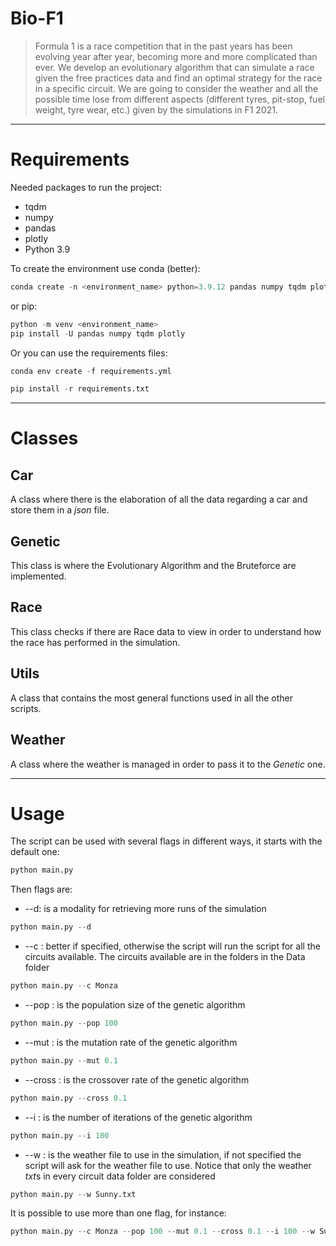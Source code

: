 # Bio-F1
>Formula 1 is a race competition that in the past years has been evolving year after year, becoming more and more complicated than ever. We develop an evolutionary algorithm that can simulate a race given the free practices data and find an optimal strategy for the race in a specific circuit. We are going to consider the weather and all the possible time lose from different aspects (different tyres, pit-stop, fuel weight, tyre wear, etc.) given by the simulations in F1 2021.


-----------------------------------------------------------------------------------------------------------------------

# Requirements

Needed packages to run the project:
- tqdm
- numpy
- pandas
- plotly
- Python 3.9

To create the environment use conda (better):
```python
conda create -n <environment_name> python=3.9.12 pandas numpy tqdm plotly
```
or pip:
```python
python -m venv <environment_name> 
pip install -U pandas numpy tqdm plotly
```

Or you can use the requirements files:
```python
conda env create -f requirements.yml
```
```python
pip install -r requirements.txt
```

-----------------------------------------------------------------------------------------------------------------------

# Classes
## Car
A class where there is the elaboration of all the data regarding a car and store them in a *json* file.

## Genetic
This class is where the Evolutionary Algorithm and the Bruteforce are implemented.

## Race
This class checks if there are Race data to view in order to understand how the race has performed in the simulation.

## Utils
A class that contains the most general functions used in all the other scripts.

## Weather
A class where the weather is managed in order to pass it to the *Genetic* one.

-----------------------------------------------------------------------------------------------------------------------

# Usage

The script can be used with several flags in different ways, it starts with the default one:
```python
python main.py
```

Then flags are:
- --d: is a modality for retrieving more runs of the simulation
```python
python main.py --d
```
- --c <circuit>: better if specified, otherwise the script will run the script for all the circuits available. The circuits available are in the folders in the Data folder
```python
python main.py --c Monza
```
- --pop <int>: is the population size of the genetic algorithm
```python
python main.py --pop 100
```
- --mut <float>: is the mutation rate of the genetic algorithm
```python
python main.py --mut 0.1
```
- --cross <float>: is the crossover rate of the genetic algorithm
```python
python main.py --cross 0.1
```
- --i <int>: is the number of iterations of the genetic algorithm
```python
python main.py --i 100
```
- --w <weather file>: is the weather file to use in the simulation, if not specified the script will ask for the weather file to use. Notice that only the weather *txt*s in every circuit data folder are considered
```python
python main.py --w Sunny.txt
```

It is possible to use more than one flag, for instance:
```python
python main.py --c Monza --pop 100 --mut 0.1 --cross 0.1 --i 100 --w Sunny.txt --d
```
